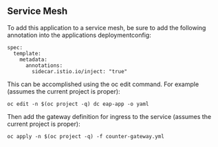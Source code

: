 ## Service Mesh

To add this application to a service mesh, be sure to add the following annotation into the applications deploymentconfig:
```
spec:
  template:
    metadata:
      annotations:
        sidecar.istio.io/inject: "true"
```

This can be accomplished using the oc edit command.  For example  (assumes the current project is proper):
```
oc edit -n $(oc project -q) dc eap-app -o yaml 
```

Then add the gateway definition for ingress to the service (assumes the current project is proper):
```
oc apply -n $(oc project -q) -f counter-gateway.yml
```
